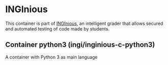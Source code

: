 INGInious
=========

This container is part of [INGInious](https://github.com/UCL-INGI/INGInious), an intelligent grader that allows secured and automated testing of code made by students. 

Container python3 (ingi/inginious-c-python3)
--------------------------------------------------------

A container with Python 3 as main language
